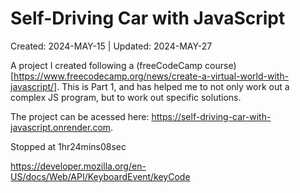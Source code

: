 # Self-Driving Car with JavaScript
Created: 2024-MAY-15 | Updated: 2024-MAY-27

A project I created following a (freeCodeCamp course)[https://www.freecodecamp.org/news/create-a-virtual-world-with-javascript/]. This is Part 1, and has helped me to not only work out a complex
 JS program, but to work out specific solutions.

The project can be acessed here: https://self-driving-car-with-javascript.onrender.com.

Stopped at 1hr24mins08sec

https://developer.mozilla.org/en-US/docs/Web/API/KeyboardEvent/keyCode